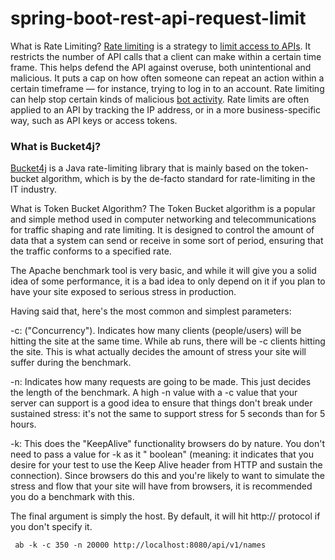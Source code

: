 # spring-boot-rest-api-request-limit

What is Rate Limiting?
[Rate limiting](https://www.cloudflare.com/en-gb/learning/bots/what-is-rate-limiting/) is a strategy
to [limit access to APIs](https://cloud.google.com/solutions/rate-limiting-strategies-techniques). It restricts the
number of API calls that a client can make within a certain time frame. This helps defend the API against overuse, both
unintentional and malicious.
It puts a cap on how often someone can repeat an action within a certain timeframe — for instance, trying to log in to
an account. Rate limiting can help stop certain kinds of
malicious [bot activity](https://www.cloudflare.com/learning/bots/what-is-a-bot/). Rate limits are often applied to an
API by tracking the IP address, or in a more business-specific way, such as API keys or access tokens.

### What is Bucket4j?

[Bucket4j](https://bucket4j.com/8.7.0/toc.html) is a Java rate-limiting library that is mainly based on the token-bucket
algorithm, which is by the de-facto standard for rate-limiting in the IT industry.

What is Token Bucket Algorithm?
The Token Bucket algorithm is a popular and simple method used in computer networking and telecommunications for traffic
shaping and rate limiting. It is designed to control the amount of data that a system can send or receive in some sort
of period, ensuring that the traffic conforms to a specified rate.

The Apache benchmark tool is very basic, and while it will give you a solid idea of some performance, it is a bad idea
to only depend on it if you plan to have your site exposed to serious stress in production.

Having said that, here's the most common and simplest parameters:

-c: ("Concurrency"). Indicates how many clients (people/users) will be hitting the site at the same time. While ab runs,
there will be -c clients hitting the site. This is what actually decides the amount of stress your site will suffer
during the benchmark.

-n: Indicates how many requests are going to be made. This just decides the length of the benchmark. A high -n value
with a -c value that your server can support is a good idea to ensure that things don't break under sustained stress:
it's not the same to support stress for 5 seconds than for 5 hours.

-k: This does the "KeepAlive" functionality browsers do by nature. You don't need to pass a value for -k as it "
boolean" (meaning: it indicates that you desire for your test to use the Keep Alive header from HTTP and sustain the
connection). Since browsers do this and you're likely to want to simulate the stress and flow that your site will have
from browsers, it is recommended you do a benchmark with this.

The final argument is simply the host. By default, it will hit http:// protocol if you don't specify it.

```shell
 ab -k -c 350 -n 20000 http://localhost:8080/api/v1/names
```
